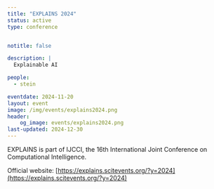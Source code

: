 ```yaml
---
title: "EXPLAINS 2024"
status: active
type: conference


notitle: false

description: |
  Explainable AI

people:
  - stein

eventdate: 2024-11-20
layout: event
image: /img/events/explains2024.png
header:
    og_image: events/explains2024.png
last-updated: 2024-12-30
---
```

EXPLAINS is part of IJCCI, the 16th International Joint Conference on Computational Intelligence.

Official website: [https://explains.scitevents.org/?y=2024](https://explains.scitevents.org/?y=2024)

